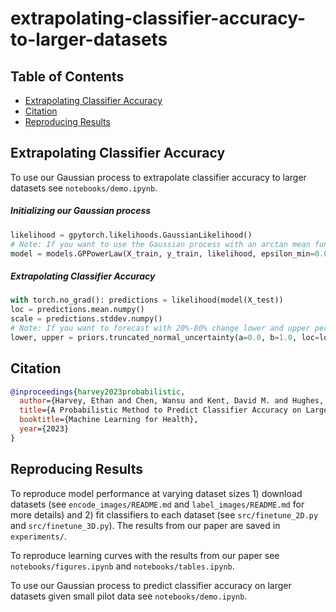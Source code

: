 # extrapolating-classifier-accuracy-to-larger-datasets

## Table of Contents

- [Extrapolating Classifier Accuracy](#extrapolating-classifier-accuracy)
- [Citation](#citation)
- [Reproducing Results](#reproducing-results)

## Extrapolating Classifier Accuracy

To use our Gaussian process to extrapolate classifier accuracy to larger datasets see `notebooks/demo.ipynb`.

##### Initializing our Gaussian process

```python
likelihood = gpytorch.likelihoods.GaussianLikelihood()
# Note: If you want to use the Gaussian process with an arctan mean function use models.GPArctan() instead.
model = models.GPPowerLaw(X_train, y_train, likelihood, epsilon_min=0.05, with_priors=True)
```

##### Extrapolating Classifier Accuracy

```python
with torch.no_grad(): predictions = likelihood(model(X_test))
loc = predictions.mean.numpy()
scale = predictions.stddev.numpy()
# Note: If you want to forecast with 20%-80% change lower and upper percentile.
lower, upper = priors.truncated_normal_uncertainty(a=0.0, b=1.0, loc=loc, scale=scale, lower_percentile=0.025, upper_percentile=0.975) 
```

## Citation

```bibtex
@inproceedings{harvey2023probabilistic,
  author={Harvey, Ethan and Chen, Wansu and Kent, David M. and Hughes, Michael C.},
  title={A Probabilistic Method to Predict Classifier Accuracy on Larger Datasets given Small Pilot Data},
  booktitle={Machine Learning for Health},
  year={2023}
}
```

## Reproducing Results

To reproduce model performance at varying dataset sizes 1) download datasets (see `encode_images/README.md` and `label_images/README.md` for more details) and 2) fit classifiers to each dataset (see `src/finetune_2D.py` and `src/finetune_3D.py`). The results from our paper are saved in `experiments/`.

To reproduce learning curves with the results from our paper see `notebooks/figures.ipynb` and `notebooks/tables.ipynb`.

To use our Gaussian process to predict classifier accuracy on larger datasets given small pilot data see `notebooks/demo.ipynb`.
